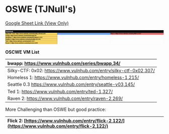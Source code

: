 # OSWE \(TJNull's\)

[Google Sheet Link \(View Only\)](https://docs.google.com/spreadsheets/d/1U608Zw_ue_tBMxNZKddSpkgq-rkAv2xGvpdOFZgiSYc/edit?usp=sharing)

![](../../.gitbook/assets/image%20%282%29.png)

**OSCWE VM List**

| bwapp: https://www.vulnhub.com/series/bwapp,34/ |
| :--- |
| Silky-CTF: 0x02: https://www.vulnhub.com/entry/silky-ctf-0x02,307/ |
| Homeless 1: https://www.vulnhub.com/entry/homeless-1,215/ |
| Seattle 0.3 https://www.vulnhub.com/entry/seattle-v03,145/ |
| Ted 1: https://www.vulnhub.com/entry/ted-1,327/ |
| Raven 2: https://www.vulnhub.com/entry/raven-2,269/ |

More Challenging than OSWE but good practice:

| Flick 2: [https://www.vulnhub.com/entry/flick-2,122/](https://www.vulnhub.com/entry/flick-2,122/) |
| :--- |




